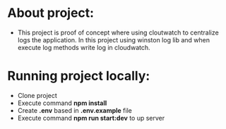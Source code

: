 About project:
===============

- This project is proof of concept where using cloutwatch to centralize logs the application. In this project using winston log lib and when execute log methods write log in cloudwatch.

Running project locally:
=========================
- Clone project
- Execute command **npm install**
- Create **.env** based in **.env.example** file
- Execute command **npm run start:dev** to up server